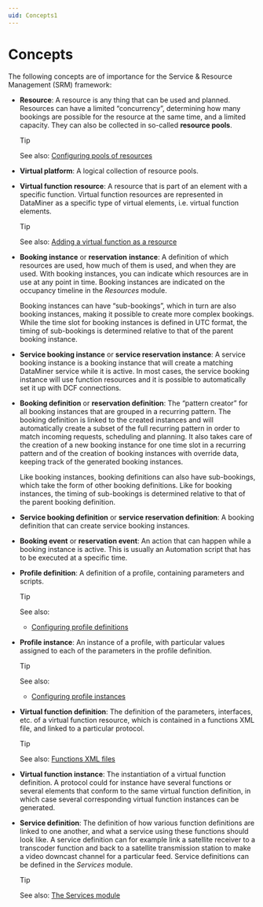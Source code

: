 ```yaml
---
uid: Concepts1
---
```


# Concepts

The following concepts are of importance for the Service & Resource Management (SRM) framework:

- **Resource**: A resource is any thing that can be used and planned. Resources can have a limited “concurrency”, determining how many bookings are possible for the resource at the same time, and a limited capacity. They can also be collected in so-called **resource pools**.

    > [!TIP]
    > See also:
    > [Configuring pools of resources](xref:Configuring_pools_of_resources)

- **Virtual platform**: A logical collection of resource pools.

- **Virtual function resource**: A resource that is part of an element with a specific function. Virtual function resources are represented in DataMiner as a specific type of virtual elements, i.e. virtual function elements.

    > [!TIP]
    > See also:
    > [Adding a virtual function as a resource](xref:Configuring_pools_of_resources#adding-a-virtual-function-as-a-resource)

- **Booking instance** or **reservation** **instance**: A definition of which resources are used, how much of them is used, and when they are used. With booking instances, you can indicate which resources are in use at any point in time. Booking instances are indicated on the occupancy timeline in the *Resources* module.

    Booking instances can have “sub-bookings”, which in turn are also booking instances, making it possible to create more complex bookings. While the time slot for booking instances is defined in UTC format, the timing of sub-bookings is determined relative to that of the parent booking instance.

- **Service booking instance** or **service reservation instance**: A service booking instance is a booking instance that will create a matching DataMiner service while it is active. In most cases, the service booking instance will use function resources and it is possible to automatically set it up with DCF connections.

- **Booking definition** or **reservation definition**: The “pattern creator” for all booking instances that are grouped in a recurring pattern. The booking definition is linked to the created instances and will automatically create a subset of the full recurring pattern in order to match incoming requests, scheduling and planning. It also takes care of the creation of a new booking instance for one time slot in a recurring pattern and of the creation of booking instances with override data, keeping track of the generated booking instances.

    Like booking instances, booking definitions can also have sub-bookings, which take the form of other booking definitions. Like for booking instances, the timing of sub-bookings is determined relative to that of the parent booking definition.

- **Service booking definition** or **service reservation definition**: A booking definition that can create service booking instances.

- **Booking event** or **reservation event**: An action that can happen while a booking instance is active. This is usually an Automation script that has to be executed at a specific time.

- **Profile definition**: A definition of a profile, containing parameters and scripts.

    > [!TIP]
    > See also:
    > - [Configuring profile definitions](xref:Configuring_profile_definitions)

- **Profile instance**: An instance of a profile, with particular values assigned to each of the parameters in the profile definition.

    > [!TIP]
    > See also:
    > - [Configuring profile instances](xref:Configuring_profile_instances)

- **Virtual function definition**: The definition of the parameters, interfaces, etc. of a virtual function resource, which is contained in a functions XML file, and linked to a particular protocol.

    > [!TIP]
    > See also:
    > [Functions XML files](xref:Functions_XML_files)

- **Virtual function instance**: The instantiation of a virtual function definition. A protocol could for instance have several functions or several elements that conform to the same virtual function definition, in which case several corresponding virtual function instances can be generated.

- **Service definition**: The definition of how various function definitions are linked to one another, and what a service using these functions should look like. A service definition can for example link a satellite receiver to a transcoder function and back to a satellite transmission station to make a video downcast channel for a particular feed. Service definitions can be defined in the *Services* module.

    > [!TIP]
    > See also:
    > [The Services module](xref:The_Services_module)
